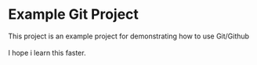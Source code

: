 # Example Git Project

This project is an example project for demonstrating how to use Git/Github
<br></br>
I hope i learn this faster.